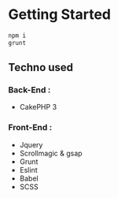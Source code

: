 # Getting Started
```bash
npm i
grunt
```

## Techno used

### Back-End :
- CakePHP 3

### Front-End :
- Jquery
- Scrollmagic & gsap
- Grunt
- Eslint
- Babel
- SCSS